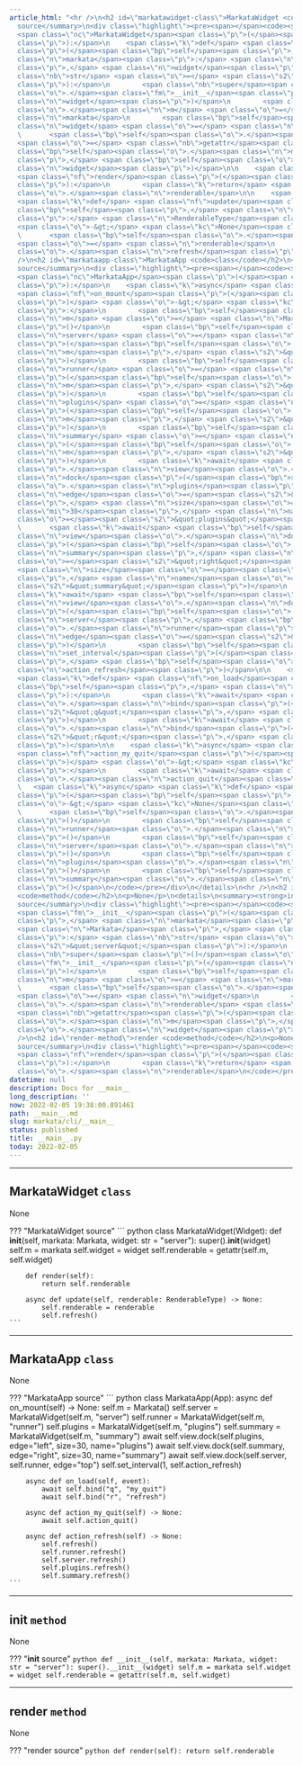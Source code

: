 ```yaml
---
article_html: "<hr />\n<h2 id=\"markatawidget-class\">MarkataWidget <code>class</code></h2>\n<p>None</p>\n<details>\n<summary>MarkataWidget
  source</summary>\n<div class=\"highlight\"><pre><span></span><code><span class=\"k\">class</span>
  <span class=\"nc\">MarkataWidget</span><span class=\"p\">(</span><span class=\"n\">Widget</span><span
  class=\"p\">):</span>\n    <span class=\"k\">def</span> <span class=\"fm\">__init__</span><span
  class=\"p\">(</span><span class=\"bp\">self</span><span class=\"p\">,</span> <span
  class=\"n\">markata</span><span class=\"p\">:</span> <span class=\"n\">Markata</span><span
  class=\"p\">,</span> <span class=\"n\">widget</span><span class=\"p\">:</span> <span
  class=\"nb\">str</span> <span class=\"o\">=</span> <span class=\"s2\">&quot;server&quot;</span><span
  class=\"p\">):</span>\n        <span class=\"nb\">super</span><span class=\"p\">()</span><span
  class=\"o\">.</span><span class=\"fm\">__init__</span><span class=\"p\">(</span><span
  class=\"n\">widget</span><span class=\"p\">)</span>\n        <span class=\"bp\">self</span><span
  class=\"o\">.</span><span class=\"n\">m</span> <span class=\"o\">=</span> <span
  class=\"n\">markata</span>\n        <span class=\"bp\">self</span><span class=\"o\">.</span><span
  class=\"n\">widget</span> <span class=\"o\">=</span> <span class=\"n\">widget</span>\n
  \       <span class=\"bp\">self</span><span class=\"o\">.</span><span class=\"n\">renderable</span>
  <span class=\"o\">=</span> <span class=\"nb\">getattr</span><span class=\"p\">(</span><span
  class=\"bp\">self</span><span class=\"o\">.</span><span class=\"n\">m</span><span
  class=\"p\">,</span> <span class=\"bp\">self</span><span class=\"o\">.</span><span
  class=\"n\">widget</span><span class=\"p\">)</span>\n\n    <span class=\"k\">def</span>
  <span class=\"nf\">render</span><span class=\"p\">(</span><span class=\"bp\">self</span><span
  class=\"p\">):</span>\n        <span class=\"k\">return</span> <span class=\"bp\">self</span><span
  class=\"o\">.</span><span class=\"n\">renderable</span>\n\n    <span class=\"k\">async</span>
  <span class=\"k\">def</span> <span class=\"nf\">update</span><span class=\"p\">(</span><span
  class=\"bp\">self</span><span class=\"p\">,</span> <span class=\"n\">renderable</span><span
  class=\"p\">:</span> <span class=\"n\">RenderableType</span><span class=\"p\">)</span>
  <span class=\"o\">-&gt;</span> <span class=\"kc\">None</span><span class=\"p\">:</span>\n
  \       <span class=\"bp\">self</span><span class=\"o\">.</span><span class=\"n\">renderable</span>
  <span class=\"o\">=</span> <span class=\"n\">renderable</span>\n        <span class=\"bp\">self</span><span
  class=\"o\">.</span><span class=\"n\">refresh</span><span class=\"p\">()</span>\n</code></pre></div>\n</details>\n<hr
  />\n<h2 id=\"markataapp-class\">MarkataApp <code>class</code></h2>\n<p>None</p>\n<details>\n<summary>MarkataApp
  source</summary>\n<div class=\"highlight\"><pre><span></span><code><span class=\"k\">class</span>
  <span class=\"nc\">MarkataApp</span><span class=\"p\">(</span><span class=\"n\">App</span><span
  class=\"p\">):</span>\n    <span class=\"k\">async</span> <span class=\"k\">def</span>
  <span class=\"nf\">on_mount</span><span class=\"p\">(</span><span class=\"bp\">self</span><span
  class=\"p\">)</span> <span class=\"o\">-&gt;</span> <span class=\"kc\">None</span><span
  class=\"p\">:</span>\n        <span class=\"bp\">self</span><span class=\"o\">.</span><span
  class=\"n\">m</span> <span class=\"o\">=</span> <span class=\"n\">Markata</span><span
  class=\"p\">()</span>\n        <span class=\"bp\">self</span><span class=\"o\">.</span><span
  class=\"n\">server</span> <span class=\"o\">=</span> <span class=\"n\">MarkataWidget</span><span
  class=\"p\">(</span><span class=\"bp\">self</span><span class=\"o\">.</span><span
  class=\"n\">m</span><span class=\"p\">,</span> <span class=\"s2\">&quot;server&quot;</span><span
  class=\"p\">)</span>\n        <span class=\"bp\">self</span><span class=\"o\">.</span><span
  class=\"n\">runner</span> <span class=\"o\">=</span> <span class=\"n\">MarkataWidget</span><span
  class=\"p\">(</span><span class=\"bp\">self</span><span class=\"o\">.</span><span
  class=\"n\">m</span><span class=\"p\">,</span> <span class=\"s2\">&quot;runner&quot;</span><span
  class=\"p\">)</span>\n        <span class=\"bp\">self</span><span class=\"o\">.</span><span
  class=\"n\">plugins</span> <span class=\"o\">=</span> <span class=\"n\">MarkataWidget</span><span
  class=\"p\">(</span><span class=\"bp\">self</span><span class=\"o\">.</span><span
  class=\"n\">m</span><span class=\"p\">,</span> <span class=\"s2\">&quot;plugins&quot;</span><span
  class=\"p\">)</span>\n        <span class=\"bp\">self</span><span class=\"o\">.</span><span
  class=\"n\">summary</span> <span class=\"o\">=</span> <span class=\"n\">MarkataWidget</span><span
  class=\"p\">(</span><span class=\"bp\">self</span><span class=\"o\">.</span><span
  class=\"n\">m</span><span class=\"p\">,</span> <span class=\"s2\">&quot;summary&quot;</span><span
  class=\"p\">)</span>\n        <span class=\"k\">await</span> <span class=\"bp\">self</span><span
  class=\"o\">.</span><span class=\"n\">view</span><span class=\"o\">.</span><span
  class=\"n\">dock</span><span class=\"p\">(</span><span class=\"bp\">self</span><span
  class=\"o\">.</span><span class=\"n\">plugins</span><span class=\"p\">,</span> <span
  class=\"n\">edge</span><span class=\"o\">=</span><span class=\"s2\">&quot;left&quot;</span><span
  class=\"p\">,</span> <span class=\"n\">size</span><span class=\"o\">=</span><span
  class=\"mi\">30</span><span class=\"p\">,</span> <span class=\"n\">name</span><span
  class=\"o\">=</span><span class=\"s2\">&quot;plugins&quot;</span><span class=\"p\">)</span>\n
  \       <span class=\"k\">await</span> <span class=\"bp\">self</span><span class=\"o\">.</span><span
  class=\"n\">view</span><span class=\"o\">.</span><span class=\"n\">dock</span><span
  class=\"p\">(</span><span class=\"bp\">self</span><span class=\"o\">.</span><span
  class=\"n\">summary</span><span class=\"p\">,</span> <span class=\"n\">edge</span><span
  class=\"o\">=</span><span class=\"s2\">&quot;right&quot;</span><span class=\"p\">,</span>
  <span class=\"n\">size</span><span class=\"o\">=</span><span class=\"mi\">30</span><span
  class=\"p\">,</span> <span class=\"n\">name</span><span class=\"o\">=</span><span
  class=\"s2\">&quot;summary&quot;</span><span class=\"p\">)</span>\n        <span
  class=\"k\">await</span> <span class=\"bp\">self</span><span class=\"o\">.</span><span
  class=\"n\">view</span><span class=\"o\">.</span><span class=\"n\">dock</span><span
  class=\"p\">(</span><span class=\"bp\">self</span><span class=\"o\">.</span><span
  class=\"n\">server</span><span class=\"p\">,</span> <span class=\"bp\">self</span><span
  class=\"o\">.</span><span class=\"n\">runner</span><span class=\"p\">,</span> <span
  class=\"n\">edge</span><span class=\"o\">=</span><span class=\"s2\">&quot;top&quot;</span><span
  class=\"p\">)</span>\n        <span class=\"bp\">self</span><span class=\"o\">.</span><span
  class=\"n\">set_interval</span><span class=\"p\">(</span><span class=\"mi\">1</span><span
  class=\"p\">,</span> <span class=\"bp\">self</span><span class=\"o\">.</span><span
  class=\"n\">action_refresh</span><span class=\"p\">)</span>\n\n    <span class=\"k\">async</span>
  <span class=\"k\">def</span> <span class=\"nf\">on_load</span><span class=\"p\">(</span><span
  class=\"bp\">self</span><span class=\"p\">,</span> <span class=\"n\">event</span><span
  class=\"p\">):</span>\n        <span class=\"k\">await</span> <span class=\"bp\">self</span><span
  class=\"o\">.</span><span class=\"n\">bind</span><span class=\"p\">(</span><span
  class=\"s2\">&quot;q&quot;</span><span class=\"p\">,</span> <span class=\"s2\">&quot;my_quit&quot;</span><span
  class=\"p\">)</span>\n        <span class=\"k\">await</span> <span class=\"bp\">self</span><span
  class=\"o\">.</span><span class=\"n\">bind</span><span class=\"p\">(</span><span
  class=\"s2\">&quot;r&quot;</span><span class=\"p\">,</span> <span class=\"s2\">&quot;refresh&quot;</span><span
  class=\"p\">)</span>\n\n    <span class=\"k\">async</span> <span class=\"k\">def</span>
  <span class=\"nf\">action_my_quit</span><span class=\"p\">(</span><span class=\"bp\">self</span><span
  class=\"p\">)</span> <span class=\"o\">-&gt;</span> <span class=\"kc\">None</span><span
  class=\"p\">:</span>\n        <span class=\"k\">await</span> <span class=\"bp\">self</span><span
  class=\"o\">.</span><span class=\"n\">action_quit</span><span class=\"p\">()</span>\n\n
  \   <span class=\"k\">async</span> <span class=\"k\">def</span> <span class=\"nf\">action_refresh</span><span
  class=\"p\">(</span><span class=\"bp\">self</span><span class=\"p\">)</span> <span
  class=\"o\">-&gt;</span> <span class=\"kc\">None</span><span class=\"p\">:</span>\n
  \       <span class=\"bp\">self</span><span class=\"o\">.</span><span class=\"n\">refresh</span><span
  class=\"p\">()</span>\n        <span class=\"bp\">self</span><span class=\"o\">.</span><span
  class=\"n\">runner</span><span class=\"o\">.</span><span class=\"n\">refresh</span><span
  class=\"p\">()</span>\n        <span class=\"bp\">self</span><span class=\"o\">.</span><span
  class=\"n\">server</span><span class=\"o\">.</span><span class=\"n\">refresh</span><span
  class=\"p\">()</span>\n        <span class=\"bp\">self</span><span class=\"o\">.</span><span
  class=\"n\">plugins</span><span class=\"o\">.</span><span class=\"n\">refresh</span><span
  class=\"p\">()</span>\n        <span class=\"bp\">self</span><span class=\"o\">.</span><span
  class=\"n\">summary</span><span class=\"o\">.</span><span class=\"n\">refresh</span><span
  class=\"p\">()</span>\n</code></pre></div>\n</details>\n<hr />\n<h2 id=\"init-method\"><strong>init</strong>
  <code>method</code></h2>\n<p>None</p>\n<details>\n<summary><strong>init</strong>
  source</summary>\n<div class=\"highlight\"><pre><span></span><code><span class=\"k\">def</span>
  <span class=\"fm\">__init__</span><span class=\"p\">(</span><span class=\"bp\">self</span><span
  class=\"p\">,</span> <span class=\"n\">markata</span><span class=\"p\">:</span>
  <span class=\"n\">Markata</span><span class=\"p\">,</span> <span class=\"n\">widget</span><span
  class=\"p\">:</span> <span class=\"nb\">str</span> <span class=\"o\">=</span> <span
  class=\"s2\">&quot;server&quot;</span><span class=\"p\">):</span>\n        <span
  class=\"nb\">super</span><span class=\"p\">()</span><span class=\"o\">.</span><span
  class=\"fm\">__init__</span><span class=\"p\">(</span><span class=\"n\">widget</span><span
  class=\"p\">)</span>\n        <span class=\"bp\">self</span><span class=\"o\">.</span><span
  class=\"n\">m</span> <span class=\"o\">=</span> <span class=\"n\">markata</span>\n
  \       <span class=\"bp\">self</span><span class=\"o\">.</span><span class=\"n\">widget</span>
  <span class=\"o\">=</span> <span class=\"n\">widget</span>\n        <span class=\"bp\">self</span><span
  class=\"o\">.</span><span class=\"n\">renderable</span> <span class=\"o\">=</span>
  <span class=\"nb\">getattr</span><span class=\"p\">(</span><span class=\"bp\">self</span><span
  class=\"o\">.</span><span class=\"n\">m</span><span class=\"p\">,</span> <span class=\"bp\">self</span><span
  class=\"o\">.</span><span class=\"n\">widget</span><span class=\"p\">)</span>\n</code></pre></div>\n</details>\n<hr
  />\n<h2 id=\"render-method\">render <code>method</code></h2>\n<p>None</p>\n<details>\n<summary>render
  source</summary>\n<div class=\"highlight\"><pre><span></span><code><span class=\"k\">def</span>
  <span class=\"nf\">render</span><span class=\"p\">(</span><span class=\"bp\">self</span><span
  class=\"p\">):</span>\n        <span class=\"k\">return</span> <span class=\"bp\">self</span><span
  class=\"o\">.</span><span class=\"n\">renderable</span>\n</code></pre></div>\n</details>"
datetime: null
description: Docs for __main__
long_description: ''
now: 2022-02-05 19:38:00.891461
path: __main__.md
slug: markata/cli/__main__
status: published
title: __main__.py
today: 2022-02-05
---
```


---

## MarkataWidget `class`

None

??? "MarkataWidget source"
    ``` python
    class MarkataWidget(Widget):
        def __init__(self, markata: Markata, widget: str = "server"):
            super().__init__(widget)
            self.m = markata
            self.widget = widget
            self.renderable = getattr(self.m, self.widget)

        def render(self):
            return self.renderable

        async def update(self, renderable: RenderableType) -> None:
            self.renderable = renderable
            self.refresh()
    ```


---

## MarkataApp `class`

None

??? "MarkataApp source"
    ``` python
    class MarkataApp(App):
        async def on_mount(self) -> None:
            self.m = Markata()
            self.server = MarkataWidget(self.m, "server")
            self.runner = MarkataWidget(self.m, "runner")
            self.plugins = MarkataWidget(self.m, "plugins")
            self.summary = MarkataWidget(self.m, "summary")
            await self.view.dock(self.plugins, edge="left", size=30, name="plugins")
            await self.view.dock(self.summary, edge="right", size=30, name="summary")
            await self.view.dock(self.server, self.runner, edge="top")
            self.set_interval(1, self.action_refresh)

        async def on_load(self, event):
            await self.bind("q", "my_quit")
            await self.bind("r", "refresh")

        async def action_my_quit(self) -> None:
            await self.action_quit()

        async def action_refresh(self) -> None:
            self.refresh()
            self.runner.refresh()
            self.server.refresh()
            self.plugins.refresh()
            self.summary.refresh()
    ```


---

## __init__ `method`

None

??? "__init__ source"
    ``` python
    def __init__(self, markata: Markata, widget: str = "server"):
            super().__init__(widget)
            self.m = markata
            self.widget = widget
            self.renderable = getattr(self.m, self.widget)
    ```


---

## render `method`

None

??? "render source"
    ``` python
    def render(self):
            return self.renderable
    ```